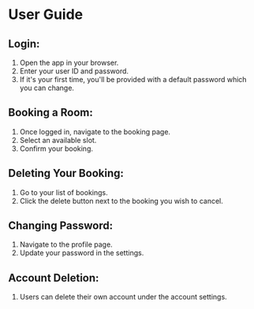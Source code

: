 # User Guide

## Login:
1. Open the app in your browser.
2. Enter your user ID and password.
3. If it's your first time, you'll be provided with a default password which you can change.

## Booking a Room:
1. Once logged in, navigate to the booking page.
2. Select an available slot.
3. Confirm your booking.

## Deleting Your Booking:
1. Go to your list of bookings.
2. Click the delete button next to the booking you wish to cancel.

## Changing Password:
1. Navigate to the profile page.
2. Update your password in the settings.

## Account Deletion:
1. Users can delete their own account under the account settings.
